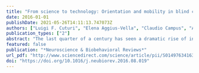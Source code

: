 ```yaml
---
title: "From science to technology: Orientation and mobility in blind children and adults"
date: 2016-01-01
publishDate: 2021-05-26T14:11:13.747073Z
authors: ["Luigi F. Cuturi", "Elena Aggius-Vella", "Claudio Campus", "Alberto Parmiggiani", "Monica Gori"]
publication_types: ["2"]
abstract: "The last quarter of a century has seen a dramatic rise of interest in the development of technological solutions for visually impaired people. However, despite the presence of many devices, user acceptance is low. Not only are visually impaired adults not using these devices but they are also too complex for children. The majority of these devices have been developed without considering either the brain mechanisms underlying the deficit or the natural ability of the brain to process information. Most of them use complex feedback systems and overwhelm sensory, attentional and memory capacities. Here we review the neuroscientific studies on orientation and mobility in visually impaired adults and children and present the technological devices developed so far to improve locomotion skills. We also discuss how we think these solutions could be improved. We hope that this paper may be of interest to neuroscientists and technologists and it will provide a common background to develop new science-driven technology, more accepted by visually impaired adults and suitable for children with visual disabilities."
featured: false
publication: "*Neuroscience & Biobehavioral Reviews*"
url_pdf: "http://www.sciencedirect.com/science/article/pii/S014976341630210X"
doi: "https://doi.org/10.1016/j.neubiorev.2016.08.019"
---
```


